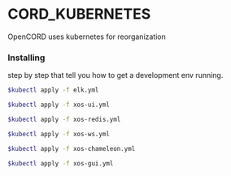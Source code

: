 # CORD_KUBERNETES
OpenCORD uses kubernetes for reorganization


### Installing

step by step that tell you how to get a development env running.
```bash
$kubectl apply -f elk.yml
```

```bash
$kubectl apply -f xos-ui.yml
```

```bash
$kubectl apply -f xos-redis.yml
```

```bash
$kubectl apply -f xos-ws.yml
```

```bash
$kubectl apply -f xos-chameleon.yml
```

```bash
$kubectl apply -f xos-gui.yml
```